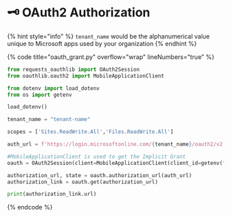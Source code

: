 # 🗝 OAuth2 Authorization

{% hint style="info" %}
`tenant_name` would be the alphanumerical value unique to Microsoft apps used by your organization
{% endhint %}

{% code title="oauth_grant.py" overflow="wrap" lineNumbers="true" %}
```python
from requests_oauthlib import OAuth2Session
from oauthlib.oauth2 import MobileApplicationClient

from dotenv import load_dotenv
from os import getenv

load_dotenv()

tenant_name = "tenant-name"

scopes = ['Sites.ReadWrite.All','Files.ReadWrite.All']

auth_url = f'https://login.microsoftonline.com/{tenant_name}/oauth2/v2.0/authorize'

#MobileApplicationClient is used to get the Implicit Grant
oauth = OAuth2Session(client=MobileApplicationClient(client_id=getenv("client_id")), scope=scopes)

authorization_url, state = oauth.authorization_url(auth_url)
authorization_link = oauth.get(authorization_url)

print(authorization_link.url)
```
{% endcode %}
